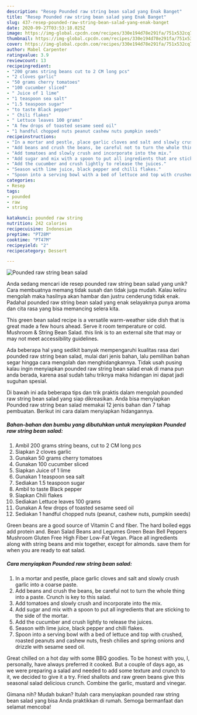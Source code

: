 ```yaml
---
description: "Resep Pounded raw string bean salad yang Enak Banget"
title: "Resep Pounded raw string bean salad yang Enak Banget"
slug: 437-resep-pounded-raw-string-bean-salad-yang-enak-banget
date: 2020-09-27T03:53:18.025Z
image: https://img-global.cpcdn.com/recipes/330e194d78e291fa/751x532cq70/pounded-raw-string-bean-salad-recipe-main-photo.jpg
thumbnail: https://img-global.cpcdn.com/recipes/330e194d78e291fa/751x532cq70/pounded-raw-string-bean-salad-recipe-main-photo.jpg
cover: https://img-global.cpcdn.com/recipes/330e194d78e291fa/751x532cq70/pounded-raw-string-bean-salad-recipe-main-photo.jpg
author: Mabel Carpenter
ratingvalue: 3.9
reviewcount: 13
recipeingredient:
- "200 grams string beans cut to 2 CM long pcs"
- "2 cloves garlic"
- "50 grams cherry tomatoes"
- "100 cucumber sliced"
- " Juice of 1 lime"
- "1 teaspoon sea salt"
- "1.5 teaspoon sugar"
- "to taste Black pepper"
- " Chili flakes"
- " Lettuce leaves 100 grams"
- "A few drops of toasted sesame seed oil"
- "1 handful chopped nuts peanut cashew nuts pumpkin seeds"
recipeinstructions:
- "In a mortar and pestle, place garlic cloves and salt and slowly crush garlic into a coarse paste."
- "Add beans and crush the beans, be careful not to turn the whole thing into a paste. Crunch is key to this salad."
- "Add tomatoes and slowly crush and incorporate into the mix."
- "Add sugar and mix with a spoon to put all ingredients that are sticking to the side of the mortar."
- "Add the cucumber and crush lightly to release the juices."
- "Season with lime juice, black pepper and chilli flakes."
- "Spoon into a serving bowl with a bed of lettuce and top with crushed, roasted peanuts and cashew nuts, fresh chilies and spring onions and drizzle with sesame seed oil."
categories:
- Resep
tags:
- pounded
- raw
- string

katakunci: pounded raw string 
nutrition: 242 calories
recipecuisine: Indonesian
preptime: "PT28M"
cooktime: "PT47M"
recipeyield: "2"
recipecategory: Dessert

---
```



![Pounded raw string bean salad](https://img-global.cpcdn.com/recipes/330e194d78e291fa/751x532cq70/pounded-raw-string-bean-salad-recipe-main-photo.jpg)

Anda sedang mencari ide resep pounded raw string bean salad yang unik? Cara membuatnya memang tidak susah dan tidak juga mudah. Kalau keliru mengolah maka hasilnya akan hambar dan justru cenderung tidak enak. Padahal pounded raw string bean salad yang enak selayaknya punya aroma dan cita rasa yang bisa memancing selera kita.

This green bean salad recipe is a versatile warm-weather side dish that is great made a few hours ahead. Serve it room temperature or cold. Mushroom &amp; String Bean Salad. this link is to an external site that may or may not meet accessibility guidelines.

Ada beberapa hal yang sedikit banyak mempengaruhi kualitas rasa dari pounded raw string bean salad, mulai dari jenis bahan, lalu pemilihan bahan segar hingga cara mengolah dan menghidangkannya. Tidak usah pusing kalau ingin menyiapkan pounded raw string bean salad enak di mana pun anda berada, karena asal sudah tahu triknya maka hidangan ini dapat jadi suguhan spesial.


Di bawah ini ada beberapa tips dan trik praktis dalam mengolah pounded raw string bean salad yang siap dikreasikan. Anda bisa menyiapkan Pounded raw string bean salad memakai 12 jenis bahan dan 7 tahap pembuatan. Berikut ini cara dalam menyiapkan hidangannya.

<!--inarticleads1-->

##### Bahan-bahan dan bumbu yang dibutuhkan untuk menyiapkan Pounded raw string bean salad:

1. Ambil 200 grams string beans, cut to 2 CM long pcs
1. Siapkan 2 cloves garlic
1. Gunakan 50 grams cherry tomatoes
1. Gunakan 100 cucumber sliced
1. Siapkan  Juice of 1 lime
1. Gunakan 1 teaspoon sea salt
1. Sediakan 1.5 teaspoon sugar
1. Ambil to taste Black pepper
1. Siapkan  Chili flakes
1. Sediakan  Lettuce leaves 100 grams
1. Gunakan A few drops of toasted sesame seed oil
1. Sediakan 1 handful chopped nuts (peanut, cashew nuts, pumpkin seeds)


Green beans are a good source of Vitamin C and fiber. The hard boiled eggs add protein and. Bean Salad Beans and Legumes Green Bean Bell Peppers Mushroom Gluten Free High Fiber Low-Fat Vegan. Place all ingredients along with string beans and mix together, except for almonds. save them for when you are ready to eat salad. 

<!--inarticleads2-->

##### Cara menyiapkan Pounded raw string bean salad:

1. In a mortar and pestle, place garlic cloves and salt and slowly crush garlic into a coarse paste.
1. Add beans and crush the beans, be careful not to turn the whole thing into a paste. Crunch is key to this salad.
1. Add tomatoes and slowly crush and incorporate into the mix.
1. Add sugar and mix with a spoon to put all ingredients that are sticking to the side of the mortar.
1. Add the cucumber and crush lightly to release the juices.
1. Season with lime juice, black pepper and chilli flakes.
1. Spoon into a serving bowl with a bed of lettuce and top with crushed, roasted peanuts and cashew nuts, fresh chilies and spring onions and drizzle with sesame seed oil.


Great chilled on a hot day with some BBQ goodies. To be honest with you, I, personally, have always preferred it cooked. But a couple of days ago, as we were preparing a salad and needed to add some texture and crunch to it, we decided to give it a try. Fried shallots and raw green beans give this seasonal salad delicious crunch. Combine the garlic, mustard and vinegar. 

Gimana nih? Mudah bukan? Itulah cara menyiapkan pounded raw string bean salad yang bisa Anda praktikkan di rumah. Semoga bermanfaat dan selamat mencoba!
